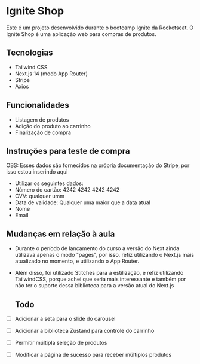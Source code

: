 # Ignite Shop

Este é um projeto desenvolvido durante o bootcamp Ignite da Rocketseat. O Ignite Shop é uma aplicação web para compras de produtos.

## Tecnologias

- Tailwind CSS
- Next.js 14 (modo App Router)
- Stripe
- Axios

## Funcionalidades

- Listagem de produtos
- Adição do produto ao carrinho
- Finalização de compra

## Instruções para teste de compra
OBS: Esses dados são fornecidos na própria documentação do Stripe, por isso estou inserindo aqui

- Utilizar os seguintes dados:
- Número do cartão: 4242 4242 4242 4242
- CVV: qualquer umm
- Data de validade: Qualquer uma maior que a data atual
- Nome 
- Email

## Mudanças em relação à aula

- Durante o período de lançamento do curso a versão do Next ainda utilizava apenas o modo "pages", por isso, refiz utilizando o Next.js mais atualizado no momento, e utilizando o App Router.
- Além disso, foi utilizado Stitches para a estilização, e refiz utilizando TailwindCSS, porque achei que seria mais interessante e também por não ter o suporte dessa biblioteca para a versão atual do Next.js

  ## Todo

- [ ] Adicionar a seta para o slide do carousel
- [ ] Adicionar a biblioteca Zustand para controle do carrinho
- [ ] Permitir múltipla seleção de produtos
- [ ] Modificar a página de sucesso para receber múltiplos produtos 
  
